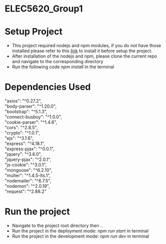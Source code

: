 # ELEC5620_Group1

# Setup Project
- This project required nodejs and npm modules, if you do not have those installed please refer to this [link](https://docs.npmjs.com/downloading-and-installing-node-js-and-npm) to install it before setup the project.
- After installation of the nodejs and npm, please clone the current repo and navigate to the corresponding directory
- Run the following code *npm install* in the terminal

# Dependencies Used
"axios": "^0.27.2",\
"body-parser": "^1.20.0",\
"bootstrap": "^5.1.3",\
"connect-busboy": "^1.0.0",\
"cookie-parser": "^1.4.6",\
"cors": "^2.8.5",\
"crypto": "^1.0.1",\
"ejs": "^3.1.6",\
"express": "^4.18.1",\
"express-pjax": "^0.0.1",\
"jquery": "^3.6.0",\
"jquery-pjax": "^2.0.1",\
"js-cookie": "^3.0.1",\
"mongoose": "^6.2.10",\
"multer": "^1.4.5-lts.1",\
"nodemailer": "^6.7.5",\
"nodemon": "^2.0.19",\
"request": "^2.88.2"

# Run the project
- Navigate to the project root directory then ..
- Run the project in the deployment mode: *npm run start* in terminal
- Run the project in the development mode: *npm run dev* in terminal

